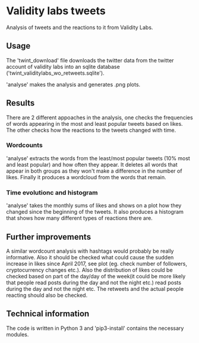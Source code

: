 # Validity labs tweets

Analysis of tweets and the reactions to it from Validity Labs.

## Usage
The 'twint_download' file downloads the twitter data from the twitter account of validity labs into an sqlite database ('twint_validitylabs_wo_retweets.sqlite').

'analyse' makes the analysis and generates .png plots.

## Results
There are 2 different appoaches in the analysis, one checks the frequencies of words appearing in the most and least popular tweets based on likes. The other checks how the reactions to the tweets changed with time.

### Wordcounts 
'analyse' extracts the words from the least/most popular tweets (10% most and least popular) and how often they appear. It deletes all words that appear in both groups as they won't make a difference in the number of likes. Finally it produces a wordcloud from the words that remain.  

### Time evolutionc and histogram
'analyse' takes the monthly sums of likes and shows on a plot how they changed since the beginning of the tweets. It also produces a histogram that shows how many different types of reactions there are.

## Further improvements
A similar wordcount analysis with hashtags would probably be really informative. Also it should be checked what could cause the sudden increase in likes since April 2017, see plot (eg. check number of followers, cryptocurrency changes etc.). Also the distribution of likes could be checked based on part of the day/day of the week(it could be more likely that people read posts during the day and not the night etc.) read posts during the day and not the night etc. The retweets and the actual people reacting should also be checked. 

## Technical information
The code is written in Python 3 and 'pip3-install' contains the necessary modules.


